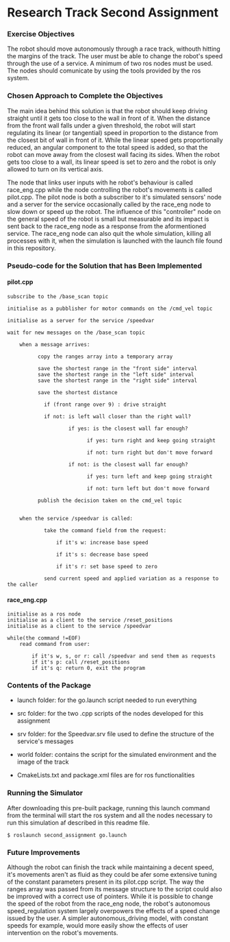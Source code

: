 # Research Track Second Assignment

### Exercise Objectives ###

The robot should move autonomously through a race track, withouth hitting the margins of the track. 
The user must be able to change the robot's speed through the use of a service. A minimum of two ros
nodes must be used. The nodes should comunicate by using the tools provided by the ros system.

### Chosen Approach to Complete the Objectives ### 

The main idea behind this solution is that the robot should keep driving straight until it gets 
too close to the wall in front of it. When the distance from the front wall falls under a given 
threshold, the robot will start regulating its linear (or tangential) speed in proportion to the 
distance from the closest bit of wall in front of it. While the linear speed gets proportionally 
reduced, an angular component to the total speed is added, so that the robot can move away from 
the closest wall facing its sides. When the robot gets too close to a wall, its linear speed is 
set to zero and the robot is only allowed to turn on its vertical axis.

The node that links user inputs with he robot's behaviour is called race_eng.cpp while the node 
controlling the robot's movements is called pilot.cpp. The pilot node is both a subscriber to it's
simulated sensors' node and a server for the service occasionally called by the race_eng node to
slow down or speed up the robot. The influence of this "controller" node on the general speed of
the robot is small but measurable and its impact is sent back to the race_eng node as a response
from the aformentioned service. The race_eng node can also quit the whole simulation, killing all 
processes with it, when the simulation is launched with the launch file found in this repository.
 

### Pseudo-code for the Solution that has Been Implemented ###
#### pilot.cpp ####
    
    subscribe to the /base_scan topic
    
    initialise as a pubblisher for motor commands on the /cmd_vel topic
    
    initialise as a server for the service /speedvar
    
    wait for new messages on the /base_scan topic
    
        when a message arrives:
              
              copy the ranges array into a temporary array
              
              save the shortest range in the "front side" interval
              save the shortest range in the "left side" interval
              save the shortest range in the "right side" interval
              
              save the shortest distance
              
                if (front range over 9) : drive straight 
              
                if not: is left wall closer than the right wall?
                
                        if yes: is the closest wall far enough?
                              
                              if yes: turn right and keep going straight
                              
                              if not: turn right but don't move forward
                       
                        if not: is the closest wall far enough?
                              
                              if yes: turn left and keep going straight
                              
                              if not: turn left but don't move forward
                
              publish the decision taken on the cmd_vel topic
              
        
        when the service /speedvar is called:      
        
                take the command field from the request:
                    
                    if it's w: increase base speed
                    
                    if it's s: decrease base speed
                    
                    if it's r: set base speed to zero
        
                send current speed and applied variation as a response to the caller


#### race_eng.cpp ####

    initialise as a ros node
    initialise as a client to the service /reset_positions
    initialise as a client to the service /speedvar
    
    while(the command !=EOF)
        read command from user:
            
            if it's w, s, or r: call /speedvar and send them as requests 
            if it's p: call /reset_positions
            if it's q: return 0, exit the program

### Contents of the Package ###

- launch folder: for the go.launch script needed to run everything

- src folder: for the two .cpp scripts of the nodes developed for this assignment

- srv folder: for the Speedvar.srv file used to define the structure of the service's messages

- world folder: contains the script for the simulated environment and the image of the track

- CmakeLists.txt and package.xml files are for ros functionalities

	
### Running the Simulator ###

After downloading this pre-built package, running this launch command from the terminal will start the ros system
and all the nodes necessary to run this simulation af described in this readme file. 

```
$ roslaunch second_assignment go.launch
```


### Future Improvements ###

Although the robot can finish the track while maintaining a decent speed, it's movements aren't as fluid as they
could be afer some extensive tuning of the constant parameters present in its pilot.cpp script. The way the ranges
array was passed from its message structure to the script could also be improved with a correct use of pointers.
While it is possible to change the speed of the robot from the race_eng node, the robot's autonomous 
speed_regulation system largely overpowers the effects of a speed change issued by the user. A simpler 
autonomous_driving model, with constant speeds for example, would more easily show the effects of user intervention
on the robot's movements.


